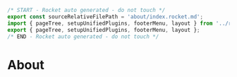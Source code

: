 ```js server
/* START - Rocket auto generated - do not touch */
export const sourceRelativeFilePath = 'about/index.rocket.md';
import { pageTree, setupUnifiedPlugins, footerMenu, layout } from '../recursive.data.js';
export { pageTree, setupUnifiedPlugins, footerMenu, layout };
/* END - Rocket auto generated - do not touch */
```

<meta name="menu:exclude" content="true" />

# About
